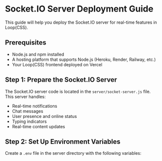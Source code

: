# Socket.IO Server Deployment Guide

This guide will help you deploy the Socket.IO server for real-time features in Loop(CSS).

## Prerequisites

- Node.js and npm installed
- A hosting platform that supports Node.js (Heroku, Render, Railway, etc.)
- Your Loop(CSS) frontend deployed on Vercel

## Step 1: Prepare the Socket.IO Server

The Socket.IO server code is located in the `server/socket-server.js` file. This server handles:

- Real-time notifications
- Chat messages
- User presence and online status
- Typing indicators
- Real-time content updates

## Step 2: Set Up Environment Variables

Create a `.env` file in the server directory with the following variables:

